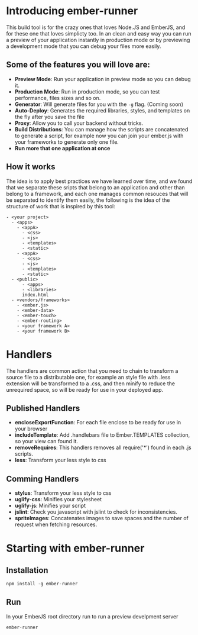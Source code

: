 # Introducing ember-runner
This build tool is for the crazy ones that loves Node.JS and EmberJS, and for these one that loves simplicty too. In an clean and easy way you can run a preview of your application instantly in production mode or by previewing a development mode that you can debug your files more easily.

## Some of the features you will love are:
- **Preview Mode**: Run your application in preview mode so you can debug it.
- **Production Mode**: Run in production mode, so you can test performance, files sizes and so on.
- **Generator**: Will generate files for you with the ``-g`` flag. (Coming soon)
- **Auto-Deploy**: Generates the required libraries, styles, and templates on the fly after you save the file
- **Proxy**: Allow you to call your backend without tricks.
- **Build Distributions**: You can manage how the scripts are concatenated to generate a script, for example now you can join your ember.js with your frameworks to generate only one file.
- **Run more that one application at once**

## How it works
The idea is to apply best practices we have learned over time, and we found that we separate these sripts that belong to an application and other than belong to a framework, and each one manages common resouces that will be separated to identify them easily, the following is the idea of the structure of work that is inspired by this tool:

```
- <your project>
  - <apps>
    - <appA>
      - <css>
      - <js>
      - <templates>
      - <static>
    - <appA>
      - <css>
      - <js>
      - <templates>
      - <static>
  - <public>
      - <apps>
      - <libraries>
      index.html
  - <vendors/frameworks>
    - <ember.js>
    - <ember-data>
    - <ember-touch>
    - <ember-routing>
    - <your framework A>
    - <your framework B>
```

# Handlers
The handlers are common action that you need to chain to transform a source file to a distributable one, for example an style file with .less extension will be transformed to a .css, and then minify to reduce the unrequired space, so will be ready for use in your deployed app.

## Published Handlers

- **encloseExportFunction**: For each file enclose to be ready for use in your browser
- **includeTemplate**: Add .handlebars file to Ember.TEMPLATES collection, so your view can found it.
- **removeRequires**: This handlers removes all require('*') found in each .js scripts.
- **less**: Transform your less style to css

## Comming Handlers

- **stylus**: Transform your less style to css
- **uglify-css**: Minifies your stylesheet
- **uglify-js**: Minifies your script
- **jslint**: Check you javascript with jslint to check for inconsistencies.
- **spriteImages**: Concatenates images to save spaces and the number of request when fetching resources.

# Starting with ember-runner

## Installation

``` javascript
npm install -g ember-runner
```

## Run

In your EmberJS root directory run to run a preview develpment server

``` javascript
ember-runner
```
